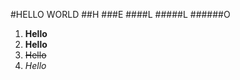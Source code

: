 #HELLO WORLD
##H
###E
####L
#####L
######O
1. ****Hello****
2.  **Hello**
25.  ~~Hello~~
36.   *Hello*